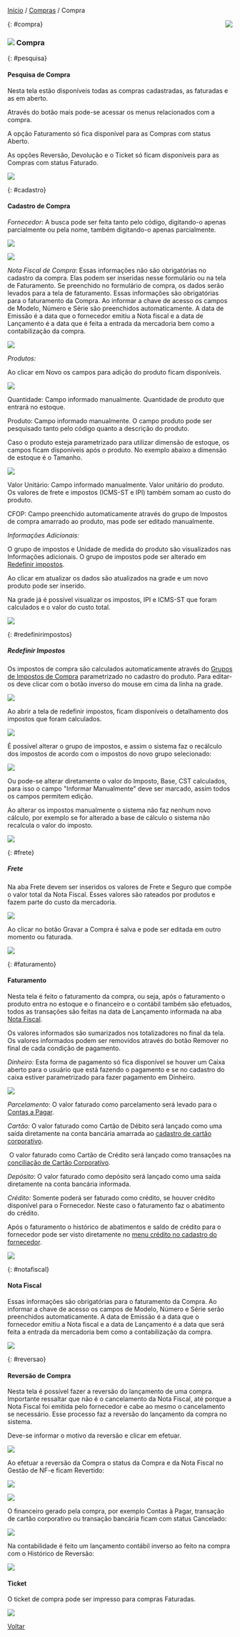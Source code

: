 [Início](index.md) / [Compras](compras.md) / Compra

<a href="http://docs.continentenuvem.com.br/dicas.html#dicas"><img align="right" src="http://docs.continentenuvem.com.br/images/dicas.png"></a>



{: #compra}

### ![](images/compra_32x32.png) Compra

{: #pesquisa}

#### Pesquisa de Compra

Nesta tela estão disponíveis todas as compras cadastradas, as faturadas e as em aberto.

Através do botão mais pode-se acessar os menus relacionados com a compra. 

A opção Faturamento só fica disponível para as Compras com status Aberto.

As opções Reversão, Devolução e o Ticket só ficam disponíveis para as Compras com status Faturado.

![](images/compras_compra_pesquisa.jpg)



{: #cadastro}

#### Cadastro de Compra

*Fornecedor*:  A busca pode ser feita tanto pelo código, digitando-o apenas parcialmente ou pela nome, também digitando-o apenas parcialmente.



![](images/compras_compra_cadastro_fornecedor_codigo.jpg)



![](images/compras_compra_cadastro_fornecedor_nome.jpg)



*Nota Fiscal de Compra*: Essas informações não são obrigatórias no cadastro da compra. Elas podem ser inseridas nesse formulário ou na tela de  Faturamento. Se preenchido no formulário de compra, os dados serão levados para a tela de faturamento. Essas informações são obrigatórias para o faturamento da Compra. Ao informar a chave de acesso os campos de Modelo, Número e Série são preenchidos automaticamente. A data de Emissão é a data que o fornecedor emitiu a Nota fiscal e a data de Lançamento é a data que é feita a entrada da mercadoria bem como a contabilização da compra.

![](images/compras_compra_cadastro_nota_fiscal.jpg)



*Produtos:*

Ao clicar em Novo os campos para adição do produto ficam disponíveis.

![](images/compras_compra_cadastro_produtos_novo.jpg)

Quantidade: Campo informado manualmente. Quantidade de produto que entrará no estoque.        

Produto: Campo informado manualmente. O campo produto pode ser pesquisado tanto pelo código quanto a descrição do produto.

Caso o produto esteja parametrizado para utilizar dimensão de estoque, os campos ficam disponíveis após o produto. No exemplo abaixo a dimensão de estoque é o Tamanho.

![](images/compras_compra_cadastro_produtos.jpg)

Valor Unitário: Campo informado manualmente. Valor unitário do produto. Os valores de frete e impostos (ICMS-ST e IPI) também somam ao custo do produto.

CFOP: Campo preenchido automaticamente através do grupo de Impostos de compra amarrado ao produto, mas pode ser editado manualmente.

*Informações Adicionais:*

O grupo de impostos e Unidade de medida do produto são visualizados nas Informações adicionais. O grupo de impostos pode ser alterado em [Redefinir impostos](compras_compra.md#redefinirimpostos).

Ao clicar em atualizar os dados são atualizados na grade e um novo produto pode ser inserido.

Na grade já é possível visualizar os impostos, IPI e ICMS-ST que foram calculados e o valor do custo total.

![](images/compras_compra_cadastro_produtos_novo2.jpg)



{: #redefinirimpostos}

##### Redefinir Impostos

Os impostos de compra são calculados automaticamente através do [Grupos de Impostos de Compra](estoque_produto.md#fiscaisimpostos) parametrizado no cadastro do produto.  Para editar-os deve clicar com o botão inverso do mouse em cima da linha na grade.

![](images/compras_compra_cadastro_produtos_redefinirimpostos.jpg)



Ao abrir a tela de redefinir impostos, ficam disponíveis o detalhamento dos impostos que foram calculados.

![](images/compras_compra_cadastro_produtos_redefinirimpostos2.jpg)

É possível alterar o grupo de impostos, e assim o sistema faz o recálculo dos impostos de acordo com o impostos do novo grupo selecionado:

![](images/compras_compra_cadastro_produtos_redefinirimpostos3.jpg)

Ou pode-se alterar diretamente o valor do Imposto, Base, CST calculados, para isso o campo "Informar Manualmente" deve ser marcado, assim todos os campos permitem edição.

Ao alterar os impostos manualmente o sistema não faz nenhum novo cálculo, por exemplo se for alterado a base de cálculo o sistema não recalcula o valor do imposto. 

![](images/compras_compra_cadastro_produtos_redefinirimpostos4.jpg)



{: #frete}

##### Frete

Na aba Frete devem ser inseridos os valores de Frete e Seguro que compõe o valor total da Nota Fiscal. Esses valores são rateados por produtos e fazem parte do custo da mercadoria. 



![](images/compras_compra_cadastro_frete.jpg)

Ao clicar no botão Gravar a Compra é salva e pode ser editada em outro momento ou faturada.



![](images/compras_compra_cadastro_gravar.jpg)



{: #faturamento}

#### Faturamento

Nesta tela é feito o faturamento da compra, ou seja, após o faturamento o produto entra no estoque e o financeiro e o contábil também são efetuados, todos as transações são feitas na data de Lançamento informada na aba [Nota Fiscal](compras_compra.md#notafiscal).

Os valores informados são sumarizados nos totalizadores no final da tela.  Os valores informados podem ser removidos através do botão Remover no final de cada condição de pagamento.

*Dinheiro:* Esta forma de pagamento só fica disponível se houver um Caixa aberto para o usuário que está fazendo o pagamento e se no cadastro do caixa estiver parametrizado para fazer pagamento em Dinheiro.

![](images/compras_compra_faturamento_pagamento.jpg)



*Parcelamento*:  O valor faturado como parcelamento será levado para o [Contas a Pagar](financeiro_contas_pagar.md#contaspagar).

*Cartão:* O valor faturado como Cartão de Débito será lançado como uma saída diretamente na conta bancária amarrada ao [cadastro de cartão corporativo](financeiro_cartao_corporativo.md#cadastro).

​             O valor faturado como Cartão de Crédito será lançado como transações na [conciliação de Cartão Corporativo](financeiro_cartao_corporativo.md#conciliacao).

*Depósito:* O valor faturado como depósito será lançado como uma saída diretamente na conta bancária informada.

*Crédito:* Somente poderá ser faturado como crédito, se houver crédito disponível para o Fornecedor. Neste caso o faturamento faz o abatimento do crédito.

Após o faturamento o histórico de abatimentos e saldo de crédito para o fornecedor pode ser visto diretamente no [menu crédito no cadastro do fornecedor](compras_fornecedor.md#credito).

![](images/compras_compra_faturamento_pagamento_credito.jpg)



{: #notafiscal}

#### Nota Fiscal

Essas informações são obrigatórias para o faturamento da Compra. Ao informar a chave de acesso os campos de Modelo, Número e Série serão preenchidos automaticamente. A data de Emissão é a data que o fornecedor emitiu a Nota fiscal e a data de Lançamento é a data que será feita a entrada da mercadoria bem como a contabilização da compra.

![](images/compras_compra_faturamento_nota_fiscal.jpg)



{: #reversao}

#### Reversão de Compra

Nesta tela  é possível fazer a reversão do lançamento de uma compra. Importante ressaltar que não é o cancelamento da Nota Fiscal, até porque a Nota Fiscal foi emitida pelo fornecedor e cabe ao mesmo o cancelamento se necessário.  Esse processo faz a reversão do lançamento da compra no sistema.

Deve-se informar o motivo da reversão e clicar em efetuar.

![](images/compras_compra_reversao.jpg)



Ao efetuar a reversão da Compra o status da Compra e da Nota Fiscal no Gestão de NF-e ficam Revertido:

![](images/compras_compra_statusrevertido.jpg)

![](images/compras_compra_statusrevertido2.jpg)



O financeiro gerado pela compra, por exemplo Contas à Pagar, transação de cartão corporativo ou transação bancária ficam com  status Cancelado:

![](images/compras_compra_status_cancelado_contas_pagar.jpg)

 Na contabilidade é feito um lançamento contábil inverso ao feito na compra com o Histórico de Reversão:

![](images/compras_compra_reversao_comprovante_contabil.jpg)



#### Ticket

O ticket de compra pode ser impresso para compras Faturadas.

![](images/compras_compra_ticket.jpg)





[Voltar](compras.md#compras)